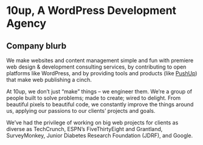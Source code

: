 # 10up, A WordPress Development Agency

## Company blurb

We make websites and content management simple and fun with premiere web design & development consulting services, by contributing to open platforms like WordPress, and by providing tools and products (like [PushUp](https://pushupnotifications.com/)) that make web publishing a cinch.

At 10up, we don’t just “make” things – we engineer them. We’re a group of people built to solve problems; made to create; wired to delight. From beautiful pixels to beautiful code, we constantly improve the things around us, applying our passions to our clients’ projects and goals.

We’ve had the privilege of working on big web projects for clients as diverse as TechCrunch, ESPN’s FiveThirtyEight and Grantland, SurveyMonkey, Junior Diabetes Research Foundation (JDRF), and Google.
